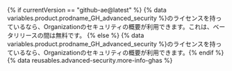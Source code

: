 {% if currentVersion == "github-ae@latest" %}
{% data variables.product.prodname_GH_advanced_security %}のライセンスを持っているなら、Organizationのセキュリティの概要が利用できます。これは、ベータリリースの間は無料です。
{% else %}
{% data variables.product.prodname_GH_advanced_security %}のライセンスを持っているなら、Organizationのセキュリティの概要が利用できます。{% endif %} {% data reusables.advanced-security.more-info-ghas %}
